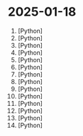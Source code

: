 # 2025-01-18

1. [](https://github.comundefined "MiniCPM-o 2.6: A GPT-4o Level MLLM for Vision, Speech and Multimodal Live Streaming on Your Phone") [Python]
2. [](https://github.comundefined "A self-hosted, ad-free, privacy-respecting metasearch engine") [Python]
3. [](https://github.comundefined "A robust, efficient, low-latency speech-to-text library with advanced voice activity detection, wake word activation and instant transcription.") [Python]
4. [](https://github.comundefined "DSPy: The framework for programming—not prompting—language models") [Python]
5. [](https://github.comundefined "Odoo. Open Source Apps To Grow Your Business.") [Python]
6. [](https://github.comundefined "Databricks framework to validate Data Quality of pySpark DataFrames") [Python]
7. [](https://github.comundefined "The open-source AIOps and alert management platform") [Python]
8. [](https://github.comundefined "") [Python]
9. [](https://github.comundefined "文件快递柜-匿名口令分享文本，文件，像拿快递一样取文件（FileCodeBox - File Express Cabinet - Anonymous Passcode Sharing Text, Files, Like Taking Express Delivery for Files）") [Python]
10. [](https://github.comundefined "AGiXT is a dynamic AI Agent Automation Platform that seamlessly orchestrates instruction management and complex task execution across diverse AI providers. Combining adaptive memory, smart features, and a versatile plugin system, AGiXT delivers efficient and comprehensive AI solutions.") [Python]
11. [](https://github.comundefined "PDF to Markdown with vision models") [Python]
12. [](https://github.comundefined "We write your reusable computer vision tools. 💜") [Python]
13. [](https://github.comundefined "A programming framework for agentic AI 🤖 PyPi: autogen-agentchat Discord: https://aka.ms/autogen-discord Office Hour: https://aka.ms/autogen-officehour") [Python]
14. [](https://github.comundefined "Archipelago Multi-Game Randomizer and Server") [Python]
